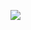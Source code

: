 [![](https://github-readme-stats.vercel.app/api?username=hangyeol0531&show_icons=true&hide_border=true)]((https://github.com/hangyeol0531))
<!--
**hangyeol0531/hangyeol0531** is a ✨ _special_ ✨ repository because its `README.md` (this file) appears on your GitHub profile.

I like JavaScript

Here are some ideas to get you started:

- 🔭 I’m currently working on ...
- 🌱 I’m currently learning ...
- 👯 I’m looking to collaborate on ...
- 🤔 I’m looking for help with ...
- 💬 Ask me about ...
- 📫 How to reach me: ...
- 😄 Pronouns: ...
- ⚡ Fun fact: ...
-->
